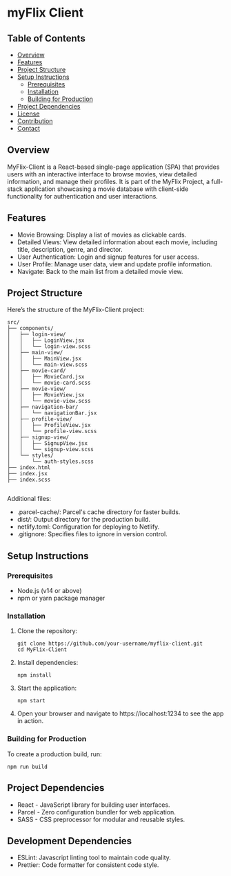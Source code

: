 # myFlix Client

## Table of Contents
- [Overview](#overview)
- [Features](#features)
- [Project Structure](#project-structure)
- [Setup Instructions](#setup-instructions)
  - [Prerequisites](#prerequisites)
  - [Installation](#installation)
  - [Building for Production](#building-for-production)
- [Project Dependencies](#project-dependencies)
- [License](#license)
- [Contribution](#contribution)
- [Contact](#contact)

## Overview
MyFlix-Client is a React-based single-page application (SPA) that provides users with an interactive interface to browse movies, view detailed information, and manage their profiles. It is part of the MyFlix Project, a full-stack application showcasing a movie database with client-side functionality for authentication and user interactions.

## Features
- Movie Browsing: Display a list of movies as clickable cards.
- Detailed Views: View detailed information about each movie, including title, description, genre, and director.
- User Authentication: Login and signup features for user access.
- User Profile: Manage user data, view and update profile information.
- Navigate: Back to the main list from a detailed movie view.

## Project Structure

Here’s the structure of the MyFlix-Client project:

```
src/
├── components/
│   ├── login-view/
│   │   ├── LoginView.jsx           
│   │   └── login-view.scss         
│   ├── main-view/
│   │   ├── MainView.jsx            
│   │   └── main-view.scss          
│   ├── movie-card/
│   │   ├── MovieCard.jsx           
│   │   └── movie-card.scss         
│   ├── movie-view/
│   │   ├── MovieView.jsx           
│   │   └── movie-view.scss         
│   ├── navigation-bar/
│   │   └── navigationBar.jsx       
│   ├── profile-view/
│   │   ├── ProfileView.jsx         
│   │   └── profile-view.scss       
│   ├── signup-view/
│   │   ├── SignupView.jsx          
│   │   └── signup-view.scss        
│   └── styles/
│       └── auth-styles.scss        
├── index.html                      
├── index.jsx                       
├── index.scss                     
          
```
Additional files:

- .parcel-cache/: Parcel's cache directory for faster builds.
- dist/: Output directory for the production build.
- netlify.toml: Configuration for deploying to Netlify.
- .gitignore: Specifies files to ignore in version control.

## Setup Instructions

### Prerequisites
- Node.js (v14 or above)
- npm or yarn package manager

### Installation
1. Clone the repository:
   ```
   git clone https://github.com/your-username/myflix-client.git
   cd MyFlix-Client
   ```
2. Install dependencies:
   ```
   npm install
   ```
3. Start the application:
   ```
   npm start
   ```
4. Open your browser and navigate to https://localhost:1234 to see the app in action.

### Building for Production

To create a production build, run:
```
npm run build
```

## Project Dependencies

- React - JavaScript library for building user interfaces.
- Parcel - Zero configuration bundler for web application.
- SASS - CSS preprocessor for modular and reusable styles.

## Development Dependencies

- ESLint: Javascript linting tool to maintain code quality.
- Prettier: Code formatter for consistent code style.
